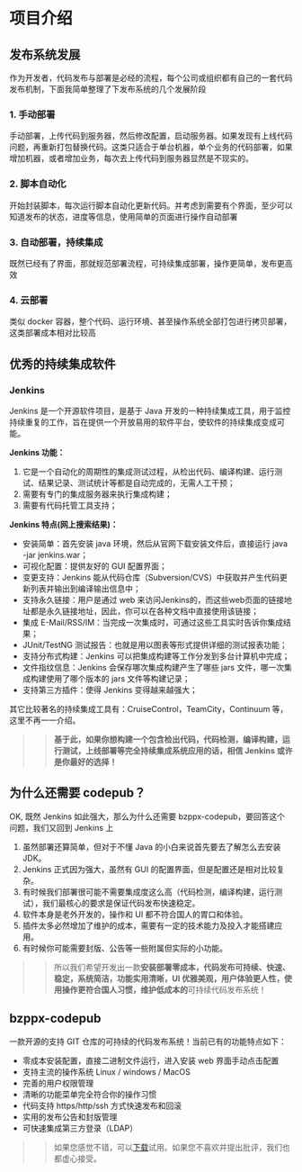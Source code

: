 # 项目介绍
## 发布系统发展
作为开发者，代码发布与部署是必经的流程，每个公司或组织都有自己的一套代码发布机制，下面我简单整理了下发布系统的几个发展阶段
### 1. 手动部署
手动部署，上传代码到服务器，然后修改配置，启动服务器。如果发现有上线代码问题，再重新打包替换代码。这类只适合于单台机器，单个业务的代码部署，如果增加机器，或者增加业务，每次去上传代码到服务器显然是不现实的。

### 2. 脚本自动化
开始封装脚本，每次运行脚本自动化更新代码。并考虑到需要有个界面，至少可以知道发布的状态，进度等信息，使用简单的页面进行操作自动部署

### 3. 自动部署，持续集成
既然已经有了界面，那就规范部署流程，可持续集成部署，操作更简单，发布更高效

### 4. 云部署
类似 docker 容器，整个代码、运行环境、甚至操作系统全部打包进行拷贝部署，这类部署成本相对比较高

## 优秀的持续集成软件
### Jenkins
Jenkins 是一个开源软件项目，是基于 Java 开发的一种持续集成工具，用于监控持续重复的工作，旨在提供一个开放易用的软件平台，使软件的持续集成变成可能。

**Jenkins 功能：**  
1. 它是一个自动化的周期性的集成测试过程，从检出代码、编译构建、运行测试、结果记录、测试统计等都是自动完成的，无需人工干预；
2. 需要有专门的集成服务器来执行集成构建；
2. 需要有代码托管工具支持；

**Jenkins 特点(网上搜索结果)：**  

- 安装简单：首先安装 java 环境，然后从官网下载安装文件后，直接运行 java -jar jenkins.war；
- 可视化配置：提供友好的 GUI 配置界面；
- 变更支持：Jenkins 能从代码仓库（Subversion/CVS）中获取并产生代码更新列表并输出到编译输出信息中；
- 支持永久链接：用户是通过 web 来访问Jenkins的，而这些web页面的链接地址都是永久链接地址，因此，你可以在各种文档中直接使用该链接；
- 集成 E-Mail/RSS/IM：当完成一次集成时，可通过这些工具实时告诉你集成结果；
- JUnit/TestNG 测试报告：也就是用以图表等形式提供详细的测试报表功能；
- 支持分布式构建：Jenkins 可以把集成构建等工作分发到多台计算机中完成；
- 文件指纹信息：Jenkins 会保存哪次集成构建产生了哪些 jars 文件，哪一次集成构建使用了哪个版本的 jars 文件等构建记录；
- 支持第三方插件：使得 Jenkins 变得越来越强大；

其它比较著名的持续集成工具有：CruiseControl，TeamCity，Continuum 等，这里不再一一介绍。  

>>**基于此，如果你想构建一个包含检出代码，代码检测，编译构建，运行测试，上线部署等完全持续集成系统应用的话，相信 Jenkins 或许是你最好的选择！** 

## 为什么还需要 codepub？
OK, 既然 Jenkins 如此强大，那么为什么还需要 bzppx-codepub，要回答这个问题，我们又回到 Jenkins 上  

1. 虽然部署还算简单，但对于不懂 Java 的小白来说首先要去了解怎么去安装 JDK。
2. Jenkins 正式因为强大，虽然有 GUI 的配置界面，但是配置还是相对比较复杂。
3. 有时候我们部署很可能不需要集成度这么高（代码检测，编译构建，运行测试），我们最核心的要求是保证代码发布快速稳定。
3. 软件本身是老外开发的，操作和 UI 都不符合国人的胃口和体验。
4. 插件太多必然增加了维护的成本，需要有一定的技术能力及投入才能搭建应用。
5. 有时候你可能需要封版、公告等一些附属但实际的小功能。

>>所以我们希望开发出一款**安装部署零成本，代码发布可持续、快速、稳定，系统简洁，功能实用清晰，UI 优雅美观，用户体验更人性，使用操作更符合国人习惯，维护低成本的**可持续代码发布系统！

## bzppx-codepub 
一款开源的支持 GIT 仓库的可持续的代码发布系统！当前已有的功能特点如下：

- 零成本安装配置，直接二进制文件运行，进入安装 web 界面手动点击配置
- 支持主流的操作系统 Linux / windows / MacOS
- 完善的用户权限管理
- 清晰的功能菜单完全符合你的操作习惯
- 代码支持 https/http/ssh 方式快速发布和回滚
- 实用的发布公告和封版管理
- 可快速集成第三方登录（LDAP）


>>如果您感觉不错，可以[下载](https://github.com/bzppx/bzppx-codepub)试用。如果您不喜欢并提出批评，我们也都虚心接受。